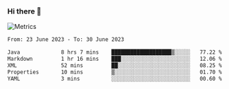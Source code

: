 ### Hi there 👋

![Metrics](https://github.com/radoapx/radoapx/blob/main/github-metrics.svg)

<!--START_SECTION:waka-->

```txt
From: 23 June 2023 - To: 30 June 2023

Java             8 hrs 7 mins    ███████████████████▒░░░░░   77.22 %
Markdown         1 hr 16 mins    ███░░░░░░░░░░░░░░░░░░░░░░   12.06 %
XML              52 mins         ██░░░░░░░░░░░░░░░░░░░░░░░   08.25 %
Properties       10 mins         ▒░░░░░░░░░░░░░░░░░░░░░░░░   01.70 %
YAML             3 mins          ░░░░░░░░░░░░░░░░░░░░░░░░░   00.60 %
```

<!--END_SECTION:waka-->

<!--
**radoapx/radoapx** is a ✨ _special_ ✨ repository because its `README.md` (this file) appears on your GitHub profile.

Here are some ideas to get you started:

- 🔭 I’m currently working on ...
- 🌱 I’m currently learning ...
- 👯 I’m looking to collaborate on ...
- 🤔 I’m looking for help with ...
- 💬 Ask me about ...
- 📫 How to reach me: ...
- 😄 Pronouns: ...
- ⚡ Fun fact: ...
-->
